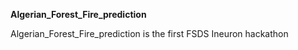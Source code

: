 **Algerian_Forest_Fire_prediction**

Algerian_Forest_Fire_prediction is the first FSDS Ineuron hackathon
